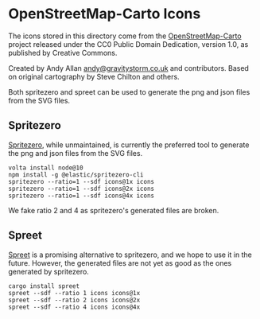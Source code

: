 # OpenStreetMap-Carto Icons

The icons stored in this directory come from the [OpenStreetMap-Carto](https://github.com/gravitystorm/openstreetmap-carto/)
project released under the CC0 Public Domain Dedication, version 1.0, as published by Creative Commons.

Created by Andy Allan <andy@gravitystorm.co.uk> and contributors.
Based on original cartography by Steve Chilton and others.

Both spritezero and spreet can be used to generate the png and json files from the SVG files.

## Spritezero

[Spritezero](https://github.com/elastic/spritezero#readme), while unmaintained, is currently the preferred tool to generate the png and json files from the SVG files.

```
volta install node@10
npm install -g @elastic/spritezero-cli
spritezero --ratio=1 --sdf icons@1x icons
spritezero --ratio=1 --sdf icons@2x icons
spritezero --ratio=1 --sdf icons@4x icons
```

We fake ratio 2 and 4 as spritezero's generated files are broken.

## Spreet

[Spreet](https://github.com/flother/spreet) is a promising alternative to spritezero, and we hope to use it in the future.
However, the generated files are not yet as good as the ones generated by spritezero.

```
cargo install spreet
spreet --sdf --ratio 1 icons icons@1x
spreet --sdf --ratio 2 icons icons@2x
spreet --sdf --ratio 4 icons icons@4x
```
